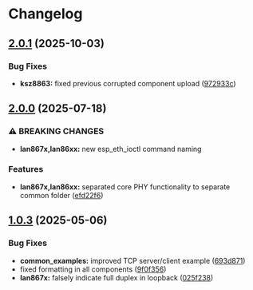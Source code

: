 # Changelog

## [2.0.1](https://github.com/kostaond/esp-eth-drivers/compare/lan867x@v2.0.0...lan867x@v2.0.1) (2025-10-03)


### Bug Fixes

* **ksz8863:** fixed previous corrupted component upload ([972933c](https://github.com/kostaond/esp-eth-drivers/commit/972933c0c907415fef26d3a1e5cda321b62834f7))

## [2.0.0](https://github.com/espressif/esp-eth-drivers/compare/lan867x@v1.0.3...lan867x@v2.0.0) (2025-07-18)


### ⚠ BREAKING CHANGES

* **lan867x,lan86xx:** new esp_eth_ioctl command naming

### Features

* **lan867x,lan86xx:** separated core PHY functionality to separate common folder ([efd22f6](https://github.com/espressif/esp-eth-drivers/commit/efd22f650415d80a61340a6627db9514e72770c5))

## [1.0.3](https://github.com/espressif/esp-eth-drivers/compare/lan867x@v1.0.2...lan867x@v1.0.3) (2025-05-06)


### Bug Fixes

* **common_examples:** improved TCP server/client example ([693d871](https://github.com/espressif/esp-eth-drivers/commit/693d871422a530c87f2e4caf941bd3cbd4812758))
* fixed formatting in all components ([9f0f356](https://github.com/espressif/esp-eth-drivers/commit/9f0f356a4b1402c6c19787619288e0f84310464a))
* **lan867x:** falsely indicate full duplex in loopback ([025f238](https://github.com/espressif/esp-eth-drivers/commit/025f2386f77d97cc5c2b16c4d9b21575014e99fb))
